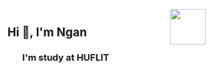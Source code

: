 <img align="right" width="64" src="https://github.com/user-attachments/assets/a15b016a-887c-49fc-bb39-a41e2e0ca6eb" />
<!-- <img align="right" width="64" src="https://img.icons8.com/color/48/vietnam-circular.png" /> -->

<h2 align="center">Hi 👋, I'm Ngan</h2>
<p align="center">
  <h3 align="center">I'm study at HUFLIT </h3>
</p>
